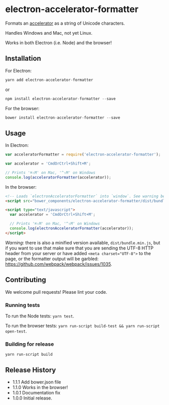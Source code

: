 # electron-accelerator-formatter

Formats an [accelerator](https://github.com/atom/electron/blob/master/docs/api/accelerator.md)
as a string of Unicode characters.

Handles Windows and Mac, not yet Linux.

Works in both Electron (i.e. Node) and the browser!

## Installation

For Electron:

```js
yarn add electron-accelerator-formatter
```
or
```js
npm install electron-accelerator-formatter --save
```

For the browser:

```js
bower install electron-accelerator-formatter --save
```

## Usage

In Electron:

```js
var acceleratorFormatter = require('electron-accelerator-formatter');

var accelerator = 'CmdOrCtrl+Shift+M';

// Prints '⌘⇧M' on Mac, '^⇧M' on Windows
console.log(acceleratorFormatter(accelerator));
```

In the browser:

```html
<!-- Loads `electronAcceleratorFormatter` into `window`. See warning below about minified version.  -->
<script src="bower_components/electron-accelerator-formatter/dist/bundle.js"></script>

<script type="text/javascript">
  var accelerator = 'CmdOrCtrl+Shift+M';

  // Prints '⌘⇧M' on Mac, '^⇧M' on Windows
  console.log(electronAcceleratorFormatter(accelerator));
</script>
```

*Warning*: there is also a minified version available, `dist/bundle.min.js`, but if you want to use
that make sure that you are sending the UTF-8 HTTP header from your server or have added `<meta charset="UTF-8">`
to the page, or the formatter output will be garbled: https://github.com/webpack/webpack/issues/1035.

## Contributing

We welcome pull requests! Please lint your code.

### Running tests

To run the Node tests: `yarn test`.

To run the browser tests: `yarn run-script build-test && yarn run-script open-test`.

### Building for release

`yarn run-script build`

## Release History

* 1.1.1 Add bower.json file
* 1.1.0 Works in the browser!
* 1.0.1 Documentation fix
* 1.0.0 Initial release.
